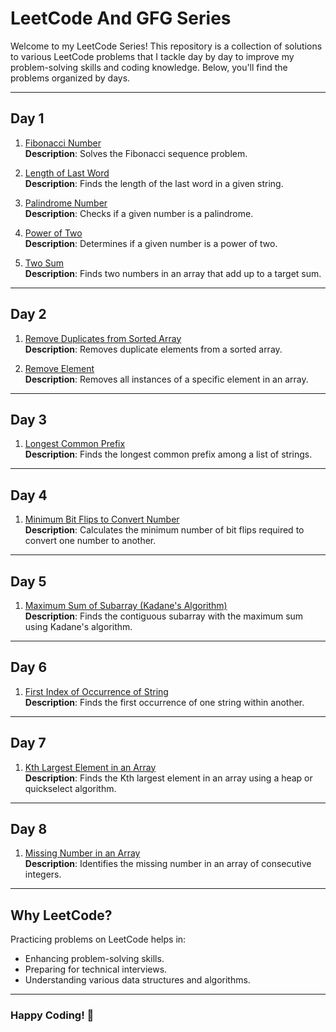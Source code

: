 # LeetCode And GFG Series

Welcome to my LeetCode Series! This repository is a collection of solutions to various LeetCode problems that I tackle day by day to improve my problem-solving skills and coding knowledge. Below, you'll find the problems organized by days.

---

## Day 1
1. [Fibonacci Number](FibonacciNumber.md)  
   **Description**: Solves the Fibonacci sequence problem.

2. [Length of Last Word](LengthOfLastWord.md)  
   **Description**: Finds the length of the last word in a given string.

3. [Palindrome Number](PalindromeNumber.md)  
   **Description**: Checks if a given number is a palindrome.

4. [Power of Two](PowerOfTwo.md)  
   **Description**: Determines if a given number is a power of two.

5. [Two Sum](TwoSum.md)  
   **Description**: Finds two numbers in an array that add up to a target sum.

---

## Day 2
1. [Remove Duplicates from Sorted Array](RemoveDuplicates.md)  
   **Description**: Removes duplicate elements from a sorted array.

2. [Remove Element](RemoveElement.md)  
   **Description**: Removes all instances of a specific element in an array.

---

## Day 3
1. [Longest Common Prefix](LongestCommonPrefix.md)  
   **Description**: Finds the longest common prefix among a list of strings.

---

## Day 4
1. [Minimum Bit Flips to Convert Number](MinimumBitFlips.md)  
   **Description**: Calculates the minimum number of bit flips required to convert one number to another.

---

## Day 5
1. [Maximum Sum of Subarray (Kadane's Algorithm)](MaximumSumSubarray.md)  
   **Description**: Finds the contiguous subarray with the maximum sum using Kadane's algorithm.

---

## Day 6
1. [First Index of Occurrence of String](FirstIndexOfOccurrence.md)  
   **Description**: Finds the first occurrence of one string within another.

---

## Day 7
1. [Kth Largest Element in an Array](KthLargestElement.md)  
   **Description**: Finds the Kth largest element in an array using a heap or quickselect algorithm.

---

## Day 8
1. [Missing Number in an Array](MissingNumber.md)  
   **Description**: Identifies the missing number in an array of consecutive integers.

---

## Why LeetCode?
Practicing problems on LeetCode helps in:
- Enhancing problem-solving skills.
- Preparing for technical interviews.
- Understanding various data structures and algorithms.

---

### Happy Coding! 🚀
